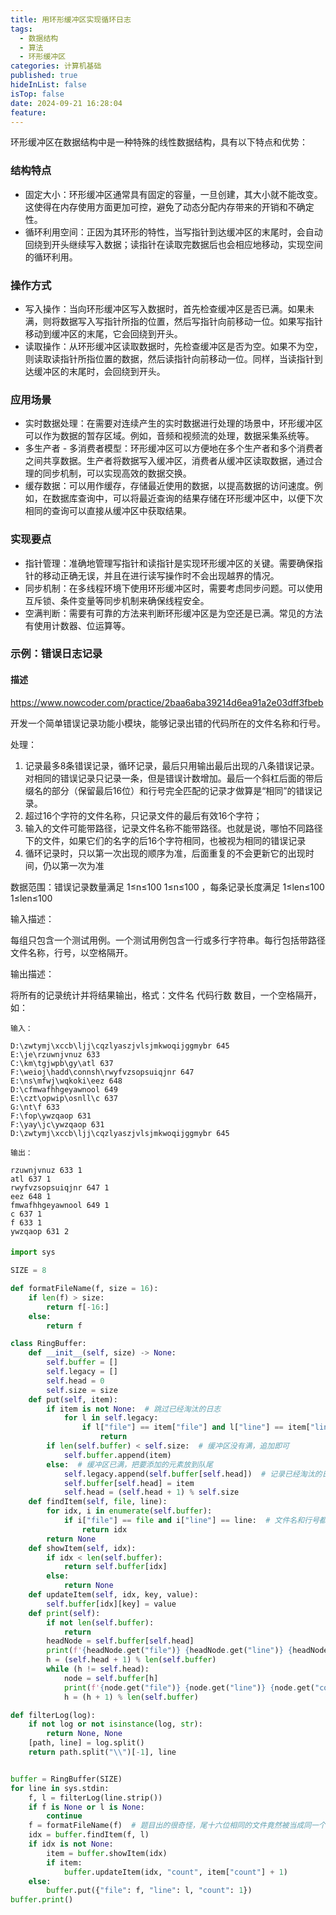 ```yaml
---
title: 用环形缓冲区实现循环日志
tags:
  - 数据结构
  - 算法
  - 环形缓冲区
categories: 计算机基础
published: true
hideInList: false
isTop: false
date: 2024-09-21 16:28:04
feature:
---
```


环形缓冲区在数据结构中是一种特殊的线性数据结构，具有以下特点和优势：

### 结构特点

- 固定大小：环形缓冲区通常具有固定的容量，一旦创建，其大小就不能改变。这使得在内存使用方面更加可控，避免了动态分配内存带来的开销和不确定性。
- 循环利用空间：正因为其环形的特性，当写指针到达缓冲区的末尾时，会自动回绕到开头继续写入数据；读指针在读取完数据后也会相应地移动，实现空间的循环利用。


### 操作方式

- 写入操作：当向环形缓冲区写入数据时，首先检查缓冲区是否已满。如果未满，则将数据写入写指针所指的位置，然后写指针向前移动一位。如果写指针移动到缓冲区的末尾，它会回绕到开头。
- 读取操作：从环形缓冲区读取数据时，先检查缓冲区是否为空。如果不为空，则读取读指针所指位置的数据，然后读指针向前移动一位。同样，当读指针到达缓冲区的末尾时，会回绕到开头。


### 应用场景

- 实时数据处理：在需要对连续产生的实时数据进行处理的场景中，环形缓冲区可以作为数据的暂存区域。例如，音频和视频流的处理，数据采集系统等。
- 多生产者 - 多消费者模型：环形缓冲区可以方便地在多个生产者和多个消费者之间共享数据。生产者将数据写入缓冲区，消费者从缓冲区读取数据，通过合理的同步机制，可以实现高效的数据交换。
- 缓存数据：可以用作缓存，存储最近使用的数据，以提高数据的访问速度。例如，在数据库查询中，可以将最近查询的结果存储在环形缓冲区中，以便下次相同的查询可以直接从缓冲区中获取结果。


### 实现要点

- 指针管理：准确地管理写指针和读指针是实现环形缓冲区的关键。需要确保指针的移动正确无误，并且在进行读写操作时不会出现越界的情况。
- 同步机制：在多线程环境下使用环形缓冲区时，需要考虑同步问题。可以使用互斥锁、条件变量等同步机制来确保线程安全。
- 空满判断：需要有可靠的方法来判断环形缓冲区是为空还是已满。常见的方法有使用计数器、位运算等。

### 示例：错误日志记录

#### 描述

https://www.nowcoder.com/practice/2baa6aba39214d6ea91a2e03dff3fbeb

开发一个简单错误记录功能小模块，能够记录出错的代码所在的文件名称和行号。

处理：

1. 记录最多8条错误记录，循环记录，最后只用输出最后出现的八条错误记录。对相同的错误记录只记录一条，但是错误计数增加。最后一个斜杠后面的带后缀名的部分（保留最后16位）和行号完全匹配的记录才做算是“相同”的错误记录。
2. 超过16个字符的文件名称，只记录文件的最后有效16个字符；
3. 输入的文件可能带路径，记录文件名称不能带路径。也就是说，哪怕不同路径下的文件，如果它们的名字的后16个字符相同，也被视为相同的错误记录
4. 循环记录时，只以第一次出现的顺序为准，后面重复的不会更新它的出现时间，仍以第一次为准

数据范围：错误记录数量满足 1≤n≤100 1≤n≤100  ，每条记录长度满足 1≤len≤100 1≤len≤100 

输入描述：

每组只包含一个测试用例。一个测试用例包含一行或多行字符串。每行包括带路径文件名称，行号，以空格隔开。

输出描述：

将所有的记录统计并将结果输出，格式：文件名 代码行数 数目，一个空格隔开，如：

```
输入：

D:\zwtymj\xccb\ljj\cqzlyaszjvlsjmkwoqijggmybr 645
E:\je\rzuwnjvnuz 633
C:\km\tgjwpb\gy\atl 637
F:\weioj\hadd\connsh\rwyfvzsopsuiqjnr 647
E:\ns\mfwj\wqkoki\eez 648
D:\cfmwafhhgeyawnool 649
E:\czt\opwip\osnll\c 637
G:\nt\f 633
F:\fop\ywzqaop 631
F:\yay\jc\ywzqaop 631
D:\zwtymj\xccb\ljj\cqzlyaszjvlsjmkwoqijggmybr 645

输出：

rzuwnjvnuz 633 1
atl 637 1
rwyfvzsopsuiqjnr 647 1
eez 648 1
fmwafhhgeyawnool 649 1
c 637 1
f 633 1
ywzqaop 631 2
```

####
``` python
import sys

SIZE = 8

def formatFileName(f, size = 16):
    if len(f) > size:
        return f[-16:]
    else:
        return f

class RingBuffer:
    def __init__(self, size) -> None:
        self.buffer = []
        self.legacy = []
        self.head = 0
        self.size = size
    def put(self, item):
        if item is not None:  # 跳过已经淘汰的日志
            for l in self.legacy:
                if l["file"] == item["file"] and l["line"] == item["line"]:
                    return
        if len(self.buffer) < self.size:  # 缓冲区没有满，追加即可
            self.buffer.append(item)
        else:  # 缓冲区已满，把要添加的元素放到队尾
            self.legacy.append(self.buffer[self.head])  # 记录已经淘汰的日志
            self.buffer[self.head] = item
            self.head = (self.head + 1) % self.size
    def findItem(self, file, line):
        for idx, i in enumerate(self.buffer):
            if i["file"] == file and i["line"] == line:  # 文件名和行号都相同才可以
                return idx
        return None
    def showItem(self, idx):
        if idx < len(self.buffer):
            return self.buffer[idx]
        else:
            return None
    def updateItem(self, idx, key, value):
        self.buffer[idx][key] = value
    def print(self):
        if not len(self.buffer):
            return
        headNode = self.buffer[self.head]
        print(f'{headNode.get("file")} {headNode.get("line")} {headNode.get("count")}')
        h = (self.head + 1) % len(self.buffer)
        while (h != self.head):
            node = self.buffer[h]
            print(f'{node.get("file")} {node.get("line")} {node.get("count")}')
            h = (h + 1) % len(self.buffer)

def filterLog(log):
    if not log or not isinstance(log, str):
        return None, None
    [path, line] = log.split()
    return path.split("\\")[-1], line


buffer = RingBuffer(SIZE)
for line in sys.stdin:
    f, l = filterLog(line.strip())
    if f is None or l is None:
        continue
    f = formatFileName(f)  # 题目出的很奇怪，尾十六位相同的文件竟然被当成同一个文件
    idx = buffer.findItem(f, l)
    if idx is not None:
        item = buffer.showItem(idx)
        if item:
            buffer.updateItem(idx, "count", item["count"] + 1)
    else:
        buffer.put({"file": f, "line": l, "count": 1})
buffer.print()
```